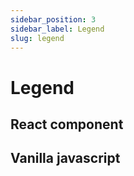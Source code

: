 ```yaml
---
sidebar_position: 3
sidebar_label: Legend
slug: legend
---
```


# Legend

## React component

## Vanilla javascript
